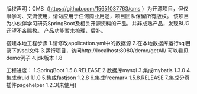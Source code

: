 版权声明：CMS（https://github.com/15651037763/cms ）为开源项目，但仅限学习、交流使用，请勿应用于任何商业用途，项目团队保留所有版权。
该项目为小伙伴学习研究SpringBoot及相关开源资料的产品，并非成熟产品，发现BUG还望不吝赐教。
产品功能暂未梳理，后补。

搭建本地工程步骤
1.请修改application.yml中的数据源
2.在本地数据库运行sql目录下的sql文件
3.运行项目，访问http://localhost:8080/demo/getAll/ 可以看见demo例子
4.jdk版本 1.8


工程进度：
1.SpringBoot 1.5.8.RELEASE
2.数据库mysql
3.集成mybatis 1.3.0
4.集成druid 1.1.0
5.集成fastjson 1.2.8
6.集成freemark 1.5.8.RELEASE
7.集成分页插件pagehelper 1.2.3(未使用)
